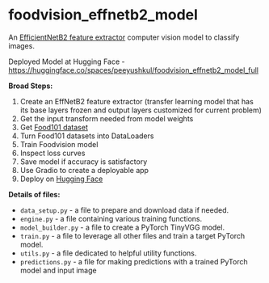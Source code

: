 # foodvision_effnetb2_model

An [EfficientNetB2 feature extractor](https://pytorch.org/vision/stable/models/generated/torchvision.models.efficientnet_b2.html#torchvision.models.efficientnet_b2) computer vision model to classify images.

Deployed Model at Hugging Face - https://huggingface.co/spaces/peeyushkul/foodvision_effnetb2_model_full


**Broad Steps:**
1. Create an EffNetB2 feature extractor (transfer learning model that has its base layers frozen and output layers customized for current problem)
2. Get the input transform needed from model weights
3. Get [Food101 dataset](https://pytorch.org/vision/main/generated/torchvision.datasets.Food101.html)
4. Turn Food101 datasets into DataLoaders
5. Train Foodvision model
6. Inspect loss curves
7. Save model if accuracy is satisfactory
8. Use Gradio to create a deployable app
9. Deploy on [Hugging Face](https://huggingface.co/spaces/peeyushkul/foodvision_effnetb2_model_full)


**Details of files:**
* `data_setup.py` - a file to prepare and download data if needed.
* `engine.py` - a file containing various training functions.
* `model_builder.py` - a file to create a PyTorch TinyVGG model.
* `train.py` - a file to leverage all other files and train a target PyTorch model.
* `utils.py` - a file dedicated to helpful utility functions.
* `predictions.py` - a file for making predictions with a trained PyTorch model and input image
